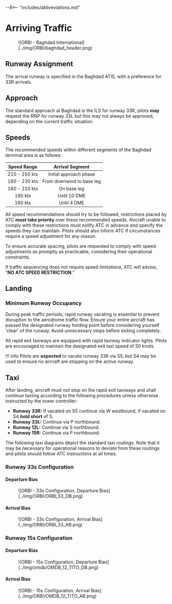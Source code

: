 
--8<-- "includes/abbreviations.md"

# Arriving Traffic
<figure markdown>
![ORBI - Baghdad International](../img/ORBI/baghdad_header.png)
</figure>

## Runway Assignment
The arrival runway is specified in the Baghdad ATIS, with a preference for 33R arrivals.

## Approach
The standard approach at Baghdad is the ILS for runway 33R, pilots **may** request the RNP for runway 33L but this may not always be approved, depending on the current traffic situation.

## Speeds
The recommended speeds within different segments of the Baghdad terminal area is as follows:

|  Speed Range  |              Arrival Segment              |
|:-------------:|:-----------------------------------------:|
| 210 - 250 kts |           Initial approach phase          |
| 180 - 230 kts |         From downwind to base leg         |
| 160 - 210 kts |                 On base leg               |
|    190 kts    |                Until 10 DME               |
|    160 kts    |                Until 4 DME                |

All speed recommendations should try to be followed, restrictions placed by ATC **must take priority** over these recommended speeds. Aircraft unable to comply with these restrictions must notify ATC in advance and specify the speeds they can maintain. Pilots should also inform ATC if circumstances require a speed adjustment for any reason.  

To ensure accurate spacing, pilots are requested to comply with speed adjustments as promptly as practicable, considering their operational constraints.  

If traffic sequencing does not require speed limitations, ATC will advise, “**NO ATC SPEED RESTRICTION**.”  

## Landing
### Minimum Runway Occupancy
During peak traffic periods, rapid runway vacating is essential to prevent disruption to the aerodrome traffic flow. Ensure your entire aircraft has passed the designated runway holding point before considering yourself 'clear' of the runway. Avoid unnecessary stops before exiting completely.

All rapid exit taxiways are equipped with rapid taxiway indicator lights. Pilots are encouraged to maintain the designated exit taxi speed of 50 knots.

!!! info
    Pilots are **expected** to vacate runway 33R via S5, but S4 may be used to ensure no aircraft are stopping on the active runway.

## Taxi
After landing, aircraft must not stop on the rapid exit taxiways and shall continue taxiing according to the following procedures unless otherwise instructed by the tower controller:  

- **Runway 33R:** If vacated on S5 continue via W westbound, if vacated on S4 **hold short** of S.  
- **Runway 33L:** Continue via P northbound.  
- **Runway 12L:** Continue via S northbound.
- **Runway 15R:** Continue via P northbound.

The following taxi diagrams depict the standard taxi routings. Note that it may be necessary for operational reasons to deviate from these routings and pilots should follow ATC instructions at all times.

### Runway 33s Configuration
#### Departure Bias
<figure markdown>
![ORBI - 33s Configuration, Departure Bias](../img/ORBI/ORBI_33_DB.png)
</figure>

#### Arrival Bias
<figure markdown>
![ORBI - 33s Configuration, Arrival Bias](../img/ORBI/ORBI_33_AB.png)
</figure>

### Runway 15s Configuration
#### Departure Bias
<figure markdown>
![ORBI - 15s Configuration, Departure Bias](../img/omdb/OMDB_12_TITO_DB.png)
</figure>

#### Arrival Bias
<figure markdown>
![ORBI - 15s Configuration, Arrival Bias](../img/ORBI/OMDB_12_TITO_AB.png)
</figure>